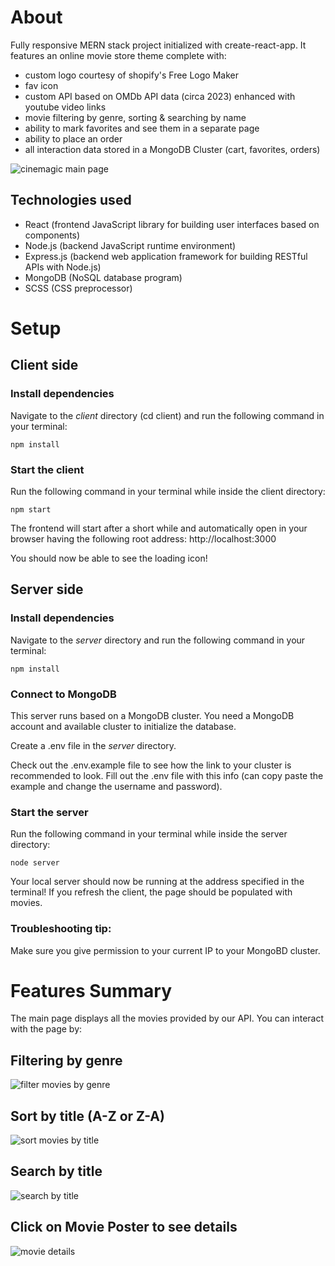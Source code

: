 # About

Fully responsive MERN stack project initialized with create-react-app. It features an online movie store theme complete with:

- custom logo courtesy of shopify's Free Logo Maker
- fav icon
- custom API based on OMDb API data (circa 2023) enhanced with youtube video links
- movie filtering by genre, sorting & searching by name
- ability to mark favorites and see them in a separate page
- ability to place an order
- all interaction data stored in a MongoDB Cluster (cart, favorites, orders)

![cinemagic main page](https://images2.imgbox.com/13/e3/RBxkpauM_o.jpg)

## Technologies used

- React (frontend JavaScript library for building user interfaces based on components)
- Node.js (backend JavaScript runtime environment)
- Express.js (backend web application framework for building RESTful APIs with Node.js)
- MongoDB (NoSQL database program)
- SCSS (CSS preprocessor)

# Setup

## Client side

### Install dependencies

Navigate to the *client* directory (cd client) and run the following command in your terminal:

```
npm install
```

### Start the client

Run the following command in your terminal while inside the client directory:

```
npm start
```

The frontend will start after a short while and automatically open in your browser having the following root address: http://localhost:3000 

You should now be able to see the loading icon!

## Server side

### Install dependencies

Navigate to the *server* directory and run the following command in your terminal:

```
npm install
```

### Connect to MongoDB

This server runs based on a MongoDB cluster. You need a MongoDB account and available cluster to initialize the database.

Create a .env file in the *server* directory. 

Check out the .env.example file to see how the link to your cluster is recommended to look. Fill out the .env file with this info (can copy paste the example and change the username and password). 

### Start the server

Run the following command in your terminal while inside the server directory:

```
node server
```

Your local server should now be running at the address specified in the terminal! If you refresh the client, the page should be populated with movies.  

### Troubleshooting tip:

Make sure you give permission to your current IP to your MongoBD cluster.

# Features Summary

The main page displays all the movies provided by our API. You can interact with the page by:

## Filtering by genre

![filter movies by genre](https://images2.imgbox.com/0e/24/eNd3DBpK_o.jpg)

## Sort by title (A-Z or Z-A)

![sort movies by title](https://images2.imgbox.com/24/86/d0eZ7OOM_o.jpg)

## Search by title

![search by title](https://images2.imgbox.com/3f/cd/LtzHSWhZ_o.jpg)

## Click on Movie Poster to see details

![movie details](https://images2.imgbox.com/d6/f6/5J6YD7La_o.jpg)